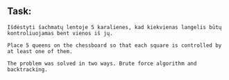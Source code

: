 ## Task:

    Išdėstyti šachmatų lentoje 5 karalienes, kad kiekvienas langelis būtų kontroliuojamas bent vienos iš jų.

    Place 5 queens on the chessboard so that each square is controlled by at least one of them.

    The problem was solved in two ways. Brute force algorithm and backtracking.